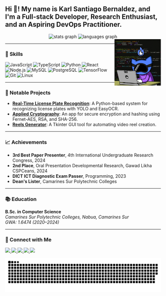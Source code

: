 <h2 align="left">Hi 👋! My name is Karl Santiago Bernaldez, and I'm a Full-stack Developer, Research Enthusiast, and an Aspiring DevOps Practitioner.</h2>

<div align="center">
  <img src="https://github-readme-stats.vercel.app/api?username=karlbernaldez&hide_title=false&hide_rank=false&show_icons=true&include_all_commits=true&count_private=true&disable_animations=false&theme=dracula&locale=en&hide_border=false" height="150" alt="stats graph" />
  <img src="https://github-readme-stats.vercel.app/api/top-langs?username=karlbernaldez&locale=en&hide_title=false&layout=compact&card_width=320&langs_count=5&theme=dracula&hide_border=false" height="150" alt="languages graph" />
</div>

<img align="right" height="150" src="/coding.gif" alt="developer gif" />

---

### 🚀 Skills

<div align="left">
  <p>
    <img src="https://cdn.jsdelivr.net/gh/devicons/devicon/icons/javascript/javascript-original.svg" height="30" alt="JavaScript" />
    <img src="https://cdn.jsdelivr.net/gh/devicons/devicon/icons/typescript/typescript-original.svg" height="30" alt="TypeScript" />
    <img src="https://cdn.jsdelivr.net/gh/devicons/devicon/icons/python/python-original.svg" height="30" alt="Python" />
    <img src="https://cdn.jsdelivr.net/gh/devicons/devicon/icons/react/react-original.svg" height="30" alt="React" />
    <img src="https://cdn.jsdelivr.net/gh/devicons/devicon/icons/nodejs/nodejs-original.svg" height="30" alt="Node.js" />
    <img src="https://cdn.jsdelivr.net/gh/devicons/devicon/icons/mysql/mysql-original.svg" height="30" alt="MySQL" />
    <img src="https://cdn.jsdelivr.net/gh/devicons/devicon/icons/postgresql/postgresql-original.svg" height="30" alt="PostgreSQL" />
    <img src="https://cdn.jsdelivr.net/gh/devicons/devicon/icons/tensorflow/tensorflow-original.svg" height="30" alt="TensorFlow" />
    <img src="https://cdn.jsdelivr.net/gh/devicons/devicon/icons/git/git-original.svg" height="30" alt="Git" />
    <img src="https://cdn.jsdelivr.net/gh/devicons/devicon/icons/linux/linux-original.svg" height="30" alt="Linux" />
  </p>
</div>

---

### 🌟 Notable Projects

- [**Real-Time License Plate Recognition**](https://github.com/kakie19/Real-Time-License-Plate-Recognition): A Python-based system for recognizing license plates with YOLO and EasyOCR.
- [**Applied Cryptography**](https://github.com/kakie19/Appled_Cryptography): An app for secure encryption and hashing using Fernet-AES, RSA, and SHA-256.
- [**Reels Generator**](https://github.com/kakie19/Reels-Generator): A Tkinter GUI tool for automating video reel creation.

---

### 📈 Achievements

- **3rd Best Paper Presenter**, 4th International Undergraduate Research Congress, 2024  
- **2nd Place**, Oral Presentation Developmental Research, Gawad Likha CSPCeans, 2024  
- **DICT ICT Diagnostic Exam Passer**, Programming, 2023  
- **Dean's Lister**, Camarines Sur Polytechnic Colleges  

---

### 📚 Education

**B.Sc. in Computer Science**  
*Camarines Sur Polytechnic Colleges, Nabua, Camarines Sur*  
*GWA: 1.6474 (2020–2024)*  

---

### 🔗 Connect with Me

<div align="left">
  <p>
    <a href="https://facebook.com/karl.bernaldez.92" target="_blank">
      <img src="https://img.shields.io/static/v1?message=Facebook&logo=facebook&label=&color=1877F2&logoColor=white&style=for-the-badge" height="35" />
    </a>
    <a href="https://github.com/karlbernaldez" target="_blank">
      <img src="https://img.shields.io/static/v1?message=GitHub&logo=github&label=&color=181717&logoColor=white&style=for-the-badge" height="35" />
    </a>
    <a href="mailto:bernaldezkarlsantiago@gmail.com" target="_blank">
      <img src="https://img.shields.io/static/v1?message=Gmail&logo=gmail&label=&color=D14836&logoColor=white&style=for-the-badge" height="35" />
    </a>
    <a href="https://discord.com/users/tipgah" target="_blank">
      <img src="https://img.shields.io/static/v1?message=Discord&logo=discord&label=&color=7289DA&logoColor=white&style=for-the-badge" height="35" />
    </a>
    <a href="https://www.linkedin.com/in/karl-santiago-bernaldez-131601254/" target="_blank">
      <img src="https://img.shields.io/static/v1?message=LinkedIn&logo=linkedin&label=&color=0077B5&logoColor=white&style=for-the-badge" height="35" />
    </a>
  </p>
</div>

![GitHub User Contribution](/github-user-contribution.svg)

